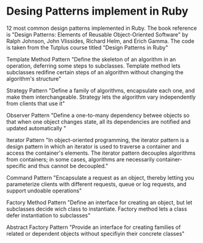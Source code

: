 Desing Patterns implement in Ruby
====================

12 most common design patterns implemented in Ruby.
The book reference is "Design Patterns: Elements of Reusable Object-Oriented Software"  by Ralph Johnson, John Vlissides, Richard Helm, and Erich Gamma.
The code is taken from the Tutplus course titled "Design Patterns in Ruby"

Template Method Pattern
"Define the skeleton of an algorithm in an operation, deferring some steps to subclasses. Template method lets subclasses redifine certain steps of an algorithm without changing the algorithm's structure"

Strategy Pattern
"Define a family of algorithms, encapsulate each one, and make them interchangeable. Strategy lets the algorithm vary independently from clients that use it"

Observer Pattern
"Define a one-to-many dependency betwee objects so that when one object changes state, all its dependencies are notified and updated automatically "

Iterator Pattern
"In object-oriented programming, the iterator pattern is a design pattern in which an iterator is used to traverse a container and access the container's elements. The iterator pattern decouples algorithms from containers; in some cases, algorithms are necessarily container-specific and thus cannot be decoupled."

Command Pattern
"Encapsulate a request as an object, thereby letting you parameterize clients with different requests, queue or log requests, and support undoable operations"

Factory Method Pattern
"Define an interface for creating an object, but let subclasses decide wich class to instantiate. Factory method lets a class defer instantiation to subclasses"

Abstract Factory Pattern
"Provide an interface for creating families of related or dependent objects without specifiyin their concrete classes"
